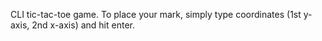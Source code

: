 CLI tic-tac-toe game. To place your mark, simply type coordinates (1st y-axis, 2nd x-axis) and hit enter.
